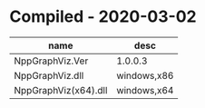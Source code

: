 # Compiled - 2020-03-02
|name|desc|
|-|-|
|NppGraphViz.Ver|1.0.0.3|
|NppGraphViz.dll|windows,x86|
|NppGraphViz(x64).dll|windows,x64|
